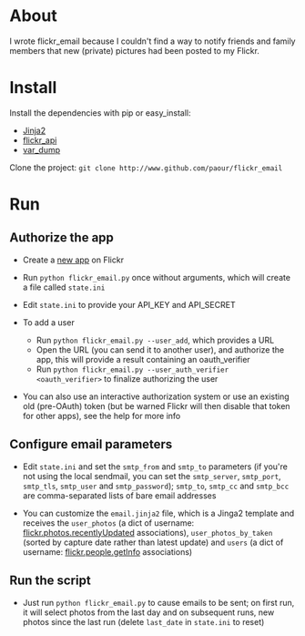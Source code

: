 # About

I wrote flickr_email because I couldn't find a way to notify friends and family members that new (private) pictures had been posted to my Flickr.

# Install

Install the dependencies with pip or easy_install:

- [Jinja2](http://jinja.pocoo.org/docs/dev/)
- [flickr_api](https://github.com/alexis-mignon/python-flickr-api/)
- [var_dump](https://github.com/sha256/python-var-dump)

Clone the project: `git clone http://www.github.com/paour/flickr_email`

# Run

## Authorize the app

- Create a [new app](https://www.flickr.com/services/apps/create/) on Flickr

- Run `python flickr_email.py` once without arguments, which will create a file called `state.ini`

- Edit `state.ini` to provide your API_KEY and API_SECRET

- To add a user
	- Run `python flickr_email.py --user_add`, which provides a URL
	- Open the URL (you can send it to another user), and authorize the app, this will provide a result containing an oauth_verifier
	- Run `python flickr_email.py --user_auth_verifier <oauth_verifier>` to finalize authorizing the user

- You can also use an interactive authorization system or use an existing old (pre-OAuth) token (but be warned Flickr will then disable that token for other apps), see the help for more info

## Configure email parameters

- Edit `state.ini` and set the `smtp_from` and `smtp_to` parameters (if you're not using the local sendmail, you can set the `smtp_server`, `smtp_port`, `smtp_tls`, `smtp_user` and `smtp_password`); `smtp_to`, `smtp_cc` and `smtp_bcc` are comma-separated lists of bare email addresses

- You can customize the `email.jinja2` file, which is a Jinga2 template and receives the `user_photos` (a dict of username: [flickr.photos.recentlyUpdated](https://www.flickr.com/services/api/flickr.photos.recentlyUpdated.html) associations), `user_photos_by_taken` (sorted by capture date rather than latest update) and `users` (a dict of username: [flickr.people.getInfo](https://www.flickr.com/services/api/flickr.people.getInfo.html) associations)

## Run the script

- Just run `python flickr_email.py` to cause emails to be sent; on first run, it will select photos from the last day and on subsequent runs, new photos since the last run (delete `last_date` in `state.ini` to reset)